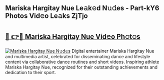## Mariska Hargitay Nue Le𝚊k𝚎d N𝚞𝚍es - Part-kY6 Photos Vid𝚎o Le𝚊ks ZjTjo

# <h2><a href="http://fb9lpd.evod.top/?m=Mariska+Hargitay+Nue">🔗 👉🔴 Mariska Hargitay Nue Vid𝚎o Ph𝚘t𝚘s</a></h2>

[![Mariska Hargitay Nue N𝚞d𝚎s](https://i.imgur.com/8V9OHl7.gif)](http://fb9lpd.evod.top/?m=Mariska+Hargitay+Nue)
Digital entertainer Mariska Hargitay Nue and multimedia artist, celebrated for disseminating dance and lifestyle content via collaborative dance routines and short videos. Inspiring athlete Mariska Hargitay Nue, recognized for their outstanding achievements and dedication to their sport. 
